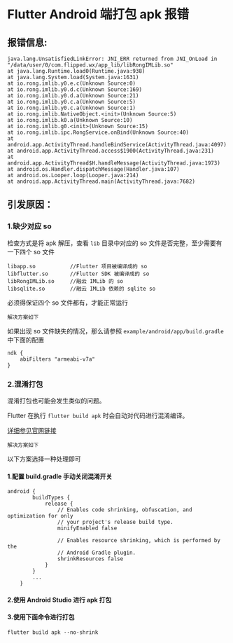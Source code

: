 # Flutter Android 端打包 apk 报错
## 报错信息:

```
java.lang.UnsatisfiedLinkError: JNI_ERR returned from JNI_OnLoad in "/data/user/0/com.flipped.wx/app_lib/libRongIMLib.so"
at java.lang.Runtime.load0(Runtime.java:938)
at java.lang.System.load(System.java:1631)
at io.rong.imlib.y0.e.c(Unknown Source:0)
at io.rong.imlib.y0.d.c(Unknown Source:169)
at io.rong.imlib.y0.d.a(Unknown Source:21)
at io.rong.imlib.y0.c.a(Unknown Source:5)
at io.rong.imlib.y0.c.a(Unknown Source:1)
at io.rong.imlib.NativeObject.<init>(Unknown Source:5)
at io.rong.imlib.k0.a(Unknown Source:10)
at io.rong.imlib.g0.<init>(Unknown Source:15)
at io.rong.imlib.ipc.RongService.onBind(Unknown Source:40)
at android.app.ActivityThread.handleBindService(ActivityThread.java:4097)
at android.app.ActivityThread.access$1900(ActivityThread.java:231)
at android.app.ActivityThread$H.handleMessage(ActivityThread.java:1973)
at android.os.Handler.dispatchMessage(Handler.java:107)
at android.os.Looper.loop(Looper.java:214)
at android.app.ActivityThread.main(ActivityThread.java:7682)
```

## 引发原因：

### 1.缺少对应 so

检查方式是将 apk 解压，查看 `lib` 目录中对应的 so 文件是否完整，至少需要有一下四个 so 文件

```
libapp.so           //Flutter 项目被编译成的 so
libflutter.so       //Flutter SDK 被编译成的 so
libRongIMLib.so     //融云 IMLib 的 so
libsqlite.so        //融云 IMLib 依赖的 sqlite so
```


必须得保证四个 so 文件都有，才能正常运行

`解决方案如下`

如果出现 so 文件缺失的情况，那么请参照 `example/android/app/build.gradle` 中下面的配置

```
ndk {
    abiFilters "armeabi-v7a"
}
```

### 2.混淆打包

混淆打包也可能会发生类似的问题。 

Flutter 在执行 `flutter build apk` 时会自动对代码进行混淆编译。

[详细参见官网链接](https://flutter.dev/docs/deployment/android#r8)

`解决方案如下`

以下方案选择一种处理即可

#### 1.配置 build.gradle 手动关闭混淆开关

```
android {
        buildTypes {
            release {
                // Enables code shrinking, obfuscation, and optimization for only
                // your project's release build type.
                minifyEnabled false

                // Enables resource shrinking, which is performed by the
                // Android Gradle plugin.
                shrinkResources false
            }
        }
        ...
    }
```
#### 2.使用 Android Studio 进行 apk 打包

#### 3.使用下面命令进行打包

`flutter build apk --no-shrink`